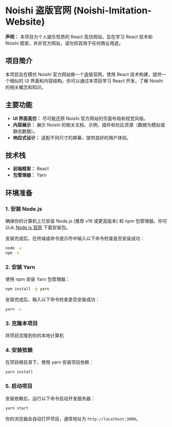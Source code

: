 # Noishi 盗版官网 (Noishi-Imitation-Website)

**声明：** 本项目为个人娱乐性质的 React 高仿网站，旨在学习 React 技术和 Noishi 框架，并非官方网站，请勿将其用于任何商业用途。

## 项目简介

本项目旨在模仿 Noishi 官方网站做一个盗版官网，使用 React 技术构建，提供一个相似的 UI 界面和内容结构。你可以通过本项目学习 React 开发，了解 Noishi 的相关概念和知识。

## 主要功能

*   **UI 界面高仿：** 尽可能还原 Noishi 官方网站的页面布局和视觉风格。
*   **内容展示：** 展示 Noishi 的相关文档、示例、插件和社区资源（数据为模拟或静态数据）。
*   **响应式设计：** 适配不同尺寸的屏幕，提供良好的用户体验。

## 技术栈

*   **前端框架：** React
*   **包管理器：** Yarn

## 环境准备

### 1. 安装 Node.js

   确保你的计算机上已安装 Node.js (推荐 v16 或更高版本) 和 npm 包管理器。你可以从 [Node.js 官网](https://nodejs.org/) 下载安装包。

   安装完成后，在终端或命令提示符中输入以下命令检查是否安装成功：
   ```bash
   node -v
   npm -v
   ```

### 2. 安装 Yarn

   使用 npm 安装 Yarn 包管理器：
   ```bash
   npm install -g yarn
   ```

   安装完成后，输入以下命令检查是否安装成功：
   ```bash
   yarn -v
   ```

### 3. 克隆本项目

   将项目克隆到你的本地计算机

### 4. 安装依赖

   在项目根目录下，使用 yarn 安装项目依赖：
   ```bash
   yarn install
   ```

### 5. 启动项目

   安装依赖后，运行以下命令启动开发服务器：
   ```bash
   yarn start
   ```

   你的浏览器会自动打开项目，通常地址为 `http://localhost:3000`。
